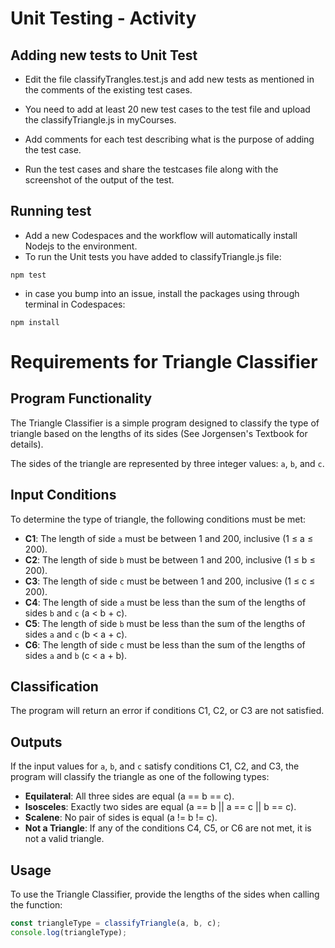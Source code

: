 # Unit Testing - Activity
## Adding new tests to Unit Test

- Edit the file classifyTrangles.test.js and add new tests as mentioned in the comments of the existing test cases.

- You need to add at least 20 new test cases to the test file and upload the classifyTriangle.js  in myCourses.

- Add comments for each test describing what is the purpose of adding the test case.

- Run the test cases and share the testcases file along with the screenshot of the output of the test.

## Running test
- Add a new Codespaces and the workflow will automatically install Nodejs to the environment.
- To run the Unit tests you have added to classifyTriangle.js file:

```
npm test
```

- in case you bump into an issue, install the packages using through terminal in Codespaces:
```
npm install
```


# Requirements for Triangle Classifier

## Program Functionality

The Triangle Classifier is a simple program designed to classify the type of triangle based on the lengths of its sides (See Jorgensen's Textbook for details). 

The sides of the triangle are represented by three integer values: `a`, `b`, and `c`.

## Input Conditions

To determine the type of triangle, the following conditions must be met:

- **C1**: The length of side `a` must be between 1 and 200, inclusive (1 ≤ a ≤ 200).
- **C2**: The length of side `b` must be between 1 and 200, inclusive (1 ≤ b ≤ 200).
- **C3**: The length of side `c` must be between 1 and 200, inclusive (1 ≤ c ≤ 200).
- **C4**: The length of side `a` must be less than the sum of the lengths of sides `b` and `c` (a < b + c).
- **C5**: The length of side `b` must be less than the sum of the lengths of sides `a` and `c` (b < a + c).
- **C6**: The length of side `c` must be less than the sum of the lengths of sides `a` and `b` (c < a + b).

## Classification

The program will return an error if conditions C1, C2, or C3 are not satisfied.

## Outputs

If the input values for `a`, `b`, and `c` satisfy conditions C1, C2, and C3, the program will classify the triangle as one of the following types:

- **Equilateral**: All three sides are equal (a == b == c).
- **Isosceles**: Exactly two sides are equal (a == b || a == c || b == c).
- **Scalene**: No pair of sides is equal (a != b != c).
- **Not a Triangle**: If any of the conditions C4, C5, or C6 are not met, it is not a valid triangle.

## Usage

To use the Triangle Classifier, provide the lengths of the sides when calling the function:

```javascript
const triangleType = classifyTriangle(a, b, c);
console.log(triangleType);
```
